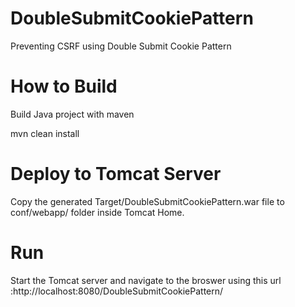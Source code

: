 # DoubleSubmitCookiePattern
Preventing CSRF using Double Submit Cookie Pattern

# How to Build

Build Java project with maven

mvn clean install

# Deploy to Tomcat Server 

Copy the generated Target/DoubleSubmitCookiePattern.war file to conf/webapp/ folder inside Tomcat Home.

# Run

Start the Tomcat server and navigate to the broswer using this url :http://localhost:8080/DoubleSubmitCookiePattern/ 
